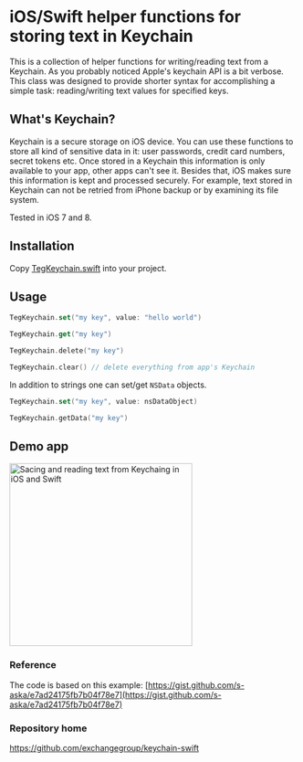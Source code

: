 # iOS/Swift helper functions for storing text in Keychain

This is a collection of helper functions for writing/reading text from a Keychain. As you probably noticed Apple's keychain API is a bit verbose. This class was designed to provide shorter syntax for accomplishing a simple task: reading/writing text values for specified keys.

## What's Keychain?

Keychain is a secure storage on iOS device. You can use these functions to store all kind of sensitive data in it: user passwords, credit card numbers, secret tokens etc. Once stored in a Keychain this information is only available to your app, other apps can't see it. Besides that, iOS makes sure this information is kept and processed securely. For example, text stored in Keychain can not be retried from iPhone backup or by examining its file system.

Tested in iOS 7 and 8.

## Installation

Copy [TegKeychain.swift](https://raw.githubusercontent.com/exchangegroup/keychain-swift/master/keychain/TegKeychain.swift) into your project.

## Usage

```Swift
TegKeychain.set("my key", value: "hello world")

TegKeychain.get("my key")

TegKeychain.delete("my key")

TegKeychain.clear() // delete everything from app's Keychain
```

In addition to strings one can set/get `NSData` objects.

```Swift
TegKeychain.set("my key", value: nsDataObject)

TegKeychain.getData("my key")
```

## Demo app

<img src="https://raw.githubusercontent.com/exchangegroup/keychain-swift/master/graphics/keychain-swift-demo.png" alt="Sacing and reading text from Keychaing in iOS and Swift" width="320">

### Reference

The code is based on this example: [https://gist.github.com/s-aska/e7ad24175fb7b04f78e7](https://gist.github.com/s-aska/e7ad24175fb7b04f78e7)

### Repository home

https://github.com/exchangegroup/keychain-swift
